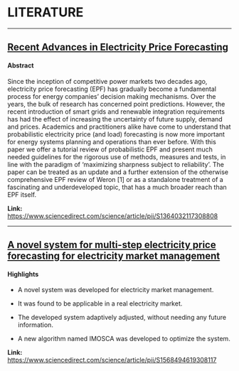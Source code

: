 # LITERATURE
---

## [Recent Advances in Electricity Price Forecasting](recent_advances_in_electricity_price_forecasting.pdf)

#### Abstract
Since the inception of competitive power markets two decades ago, electricity price forecasting (EPF) has gradually become a fundamental process for energy companies’ decision making mechanisms. Over the years, the bulk of research has concerned point predictions. However, the recent introduction of smart grids and renewable integration requirements has had the effect of increasing the uncertainty of future supply, demand and prices. Academics and practitioners alike have come to understand that probabilistic electricity price (and load) forecasting is now more important for energy systems planning and operations than ever before. With this paper we offer a tutorial review of probabilistic EPF and present much needed guidelines for the rigorous use of methods, measures and tests, in line with the paradigm of ‘maximizing sharpness subject to reliability’. The paper can be treated as an update and a further extension of the otherwise comprehensive EPF review of Weron [1] or as a standalone treatment of a fascinating and underdeveloped topic, that has a much broader reach than EPF itself.

**Link:** https://www.sciencedirect.com/science/article/pii/S1364032117308808


---
## [A novel system for multi-step electricity price forecasting for electricity market management](recent_advances_in_electricity_price_forecasting.pdf)


#### Highlights
- A novel system was developed for electricity market management.

- It was found to be applicable in a real electricity market.

- The developed system adaptively adjusted, without needing any future information.

- A new algorithm named IMOSCA was developed to optimize the system.


**Link:** https://www.sciencedirect.com/science/article/pii/S1568494619308117
